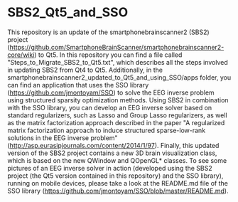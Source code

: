 SBS2_Qt5_and_SSO
================

This repository is an update of the smartphonebrainscanner2 (SBS2) project 
(https://github.com/SmartphoneBrainScanner/smartphonebrainscanner2-core/wiki)
to Qt5. In this repository you can find a file called "Steps_to_Migrate_SBS2_to_Qt5.txt",
which describes all the steps involved in updating SBS2 from Qt4 to Qt5.
Additionally, in the  smartphonebrainscanner2_updated_to_Qt5_and_using_SSO/apps folder, you can find an application that uses the SSO library (https://github.com/jmontoyam/SSO) to solve the EEG inverse problem using structured sparsity
optimization methods. Using SBS2 in combination with the SSO library, you can develop an EEG inverse solver based on standard regularizers, such as Lasso and Group Lasso regularizers, as well as the matrix factorization approach described in the paper "A regularized matrix factorization approach to induce structured sparse-low-rank solutions in the EEG inverse problem" (http://asp.eurasipjournals.com/content/2014/1/97). Finally, this updated version of the SBS2 project contains a new 3D brain visualization class, which is based on the new QWindow and QOpenGL* classes.
To see some pictures of an EEG inverse solver in action (developed using the SBS2 project (the Qt5 version contained in this repository) and the SSO library), running on mobile devices, please take a look at the README.md file of the  SSO library (https://github.com/jmontoyam/SSO/blob/master/README.md).
